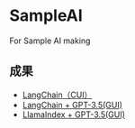 # SampleAI
For Sample AI making

## 成果
* [LangChain（CUI）](./LANG_CHAIN_RESULT.md)
* [LangChain + GPT-3.5(GUI)](./LANG_CHAIN_GPT_GUI_RESULT.md)
* [LlamaIndex + GPT-3.5(GUI)](./LLAMAINDEX_GPT_GUI_RESULT.md)
